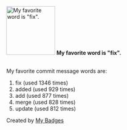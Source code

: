 <img src="https://my-badges.github.io/my-badges/favorite-word.png" alt="My favorite word is &quot;fix&quot;." title="My favorite word is &quot;fix&quot;." width="128">
<strong>My favorite word is &quot;fix&quot;.</strong>
<br><br>

My favorite commit message words are:

1. fix (used 1346 times)
2. added (used 929 times)
3. add (used 877 times)
4. merge (used 828 times)
5. update (used 812 times)


Created by <a href="https://github.com/my-badges/my-badges">My Badges</a>